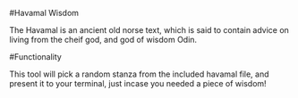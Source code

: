 #Havamal Wisdom

The Havamal is an ancient old norse text, which is said to contain advice on living from the cheif god, and god of wisdom Odin.

#Functionality

This tool will pick a random stanza from the included havamal file, and present it to your terminal, just incase you needed a piece of wisdom!
